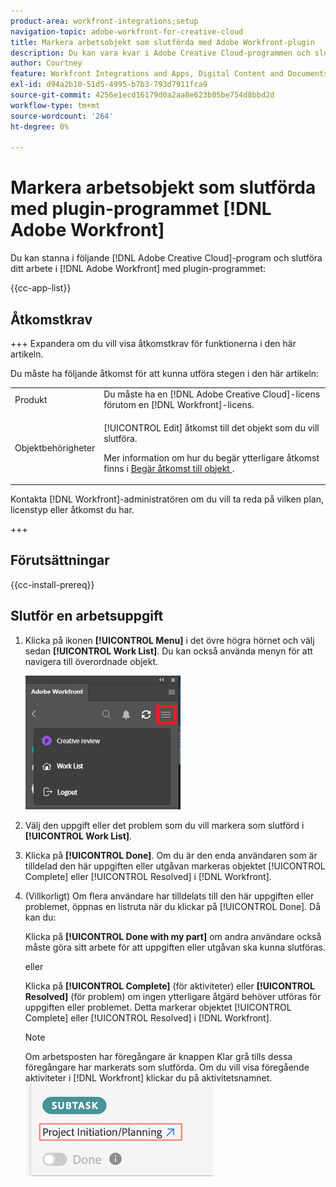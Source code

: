 ```yaml
---
product-area: workfront-integrations;setup
navigation-topic: adobe-workfront-for-creative-cloud
title: Markera arbetsobjekt som slutförda med Adobe Workfront-plugin
description: Du kan vara kvar i Adobe Creative Cloud-programmen och slutföra arbetet i Adobe Workfront utan problem.
author: Courtney
feature: Workfront Integrations and Apps, Digital Content and Documents
exl-id: d94a2b10-51d5-4995-b7b3-793d7911fca9
source-git-commit: 4256e1ecd16179d0a2aa8e623b05be754d8bbd2d
workflow-type: tm+mt
source-wordcount: '264'
ht-degree: 0%

---
```


# Markera arbetsobjekt som slutförda med plugin-programmet [!DNL Adobe Workfront]

Du kan stanna i följande [!DNL Adobe Creative Cloud]-program och slutföra ditt arbete i [!DNL Adobe Workfront] med plugin-programmet:

{{cc-app-list}}

## Åtkomstkrav

+++ Expandera om du vill visa åtkomstkrav för funktionerna i den här artikeln.

Du måste ha följande åtkomst för att kunna utföra stegen i den här artikeln:

<table style="table-layout:auto"> 
 <col> 
 <col> 
 <tbody> 
  <tr> 
   <!-- <td role="rowheader">[!DNL Adobe Workfront] plan*</td> 
   <td> <p>[!UICONTROL Pro] or higher</p> </td> 
  </tr> 
  <tr data-mc-conditions=""> 
   <td role="rowheader">[!DNL Adobe Workfront] license*</td> 
   <td> <p>Work or higher</p> </td> 
  </tr> --> 
  <tr> 
   <td role="rowheader">Produkt</td> 
   <td>Du måste ha en [!DNL Adobe Creative Cloud]-licens förutom en [!DNL Workfront]-licens.</td> 
  </tr> 
  <tr> 
   <td role="rowheader">Objektbehörigheter</td> 
   <td> <p>[!UICONTROL Edit] åtkomst till det objekt som du vill slutföra.</p> <p>Mer information om hur du begär ytterligare åtkomst finns i <a href="../../workfront-basics/grant-and-request-access-to-objects/request-access.md" class="MCXref xref">Begär åtkomst till objekt </a>.</p> </td> 
  </tr> 
 </tbody> 
</table>

Kontakta [!DNL Workfront]-administratören om du vill ta reda på vilken plan, licenstyp eller åtkomst du har.

+++

## Förutsättningar

{{cc-install-prereq}}

## Slutför en arbetsuppgift

1. Klicka på ikonen **[!UICONTROL Menu]** i det övre högra hörnet och välj sedan **[!UICONTROL Work List]**. Du kan också använda menyn för att navigera till överordnade objekt.

   ![](assets/go-back-to-work-list-350x314.png)

1. Välj den uppgift eller det problem som du vill markera som slutförd i **[!UICONTROL Work List]**.
1. Klicka på **[!UICONTROL Done]**.  Om du är den enda användaren som är tilldelad den här uppgiften eller utgåvan markeras objektet [!UICONTROL Complete] eller [!UICONTROL Resolved] i [!DNL Workfront].
1. (Villkorligt) Om flera användare har tilldelats till den här uppgiften eller problemet, öppnas en listruta när du klickar på [!UICONTROL Done]. Då kan du:

   Klicka på **[!UICONTROL Done with my part]** om andra användare också måste göra sitt arbete för att uppgiften eller utgåvan ska kunna slutföras.

   eller

   Klicka på **[!UICONTROL Complete]** (för aktiviteter) eller **[!UICONTROL Resolved]** (för problem) om ingen ytterligare åtgärd behöver utföras för uppgiften eller problemet. Detta markerar objektet [!UICONTROL Complete] eller [!UICONTROL Resolved] i [!DNL Workfront].

   >[!NOTE]
   >
   >Om arbetsposten har föregångare är knappen Klar grå tills dessa föregångare har markerats som slutförda. Om du vill visa föregående aktiviteter i [!DNL Workfront] klickar du på aktivitetsnamnet.
   >![](assets/navigate-to-workfront.png)

<!-- I dont think we need this one ![](assets/complete-work-350x529.png) -->
